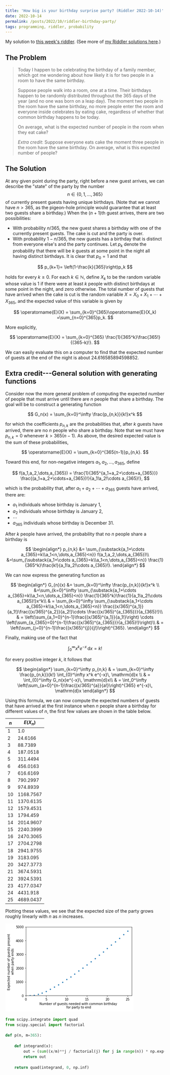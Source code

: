 ```yaml
---
title: 'How big is your birthday surprise party? (Riddler 2022-10-14)'
date: 2022-10-14
permalink: /posts/2022/10/riddler-birthday-party/
tags: programming, riddler, probability
---
```


<script type="text/javascript" async
  src="https://cdn.mathjax.org/mathjax/latest/MathJax.js?config=TeX-MML-AM_CHTML">
</script>

My solution to [this week's riddler](https://fivethirtyeight.com/features/can-you-salvage-your-rug/). (See more of [my Riddler solutions here](/riddlers).)

## The Problem
> Today I happen to be celebrating the birthday of a family member, which got me wondering about how likely it is for two people in a room to have the same birthday.
>
> Suppose people walk into a room, one at a time. Their birthdays happen to be randomly distributed throughout the 365 days of the year (and no one was born on a leap day). The moment two people in the room have the same birthday, no more people enter the room and everyone inside celebrates by eating cake, regardless of whether that common birthday happens to be today.
>
> On average, what is the expected number of people in the room when they eat cake?
>
> _Extra credit_: Suppose everyone eats cake the moment three people in the room have the same birthday. On average, what is this expected number of people?

## The Solution
At any given point during the party, right before a new guest arrives, we can describe the "state" of the party by the number $$n\in\{0,1,\dots,365\}$$ of currently present guests having unique birthdays. (Note that we cannot have $n>365$, as the pigeon-hole principle would guarantee that at least two guests share a birthday.) When the $(n+1)$th guest arrives, there are two possibilities:
 - With probability $n/365$, the new guest shares a birthday with one of the currently present guests. The cake is cut and the party is over.
 - With probability $1-n/365$, the new guests has a birthday that is distinct from everyone else's and the party continues.
Let $p_k$ denote the probability that there will be $k$ guests at some point in the night all having distinct birthdays. It is clear that $p_0=1$ and that

$$
p_{k+1}= \left(1-\frac{k}{365}\right)p_k
$$

holds for every $k\geq0$. For each $k\in\mathbb{N}$, define $X_k$ to be the random variable whose value is $1$ if there were at least $k$ people with distinct birthdays at some point in the night, and zero otherwise. The total number of guests that have arrived when the cake is cut is the random variable $X=X_0+X_1+\cdots+X_{365}$, and the expected value of this variable is given by

$$
\operatorname{E}(X) = \sum_{k=0}^{365}\operatorname{E}(X_k)  =\sum_{n=0}^{365}p_k.
$$

More explicitly,

$$
\operatorname{E}(X) = \sum_{k=0}^{365} \frac{1}{365^k}\frac{365!}{(365-k)!}.
$$

We can easily evaluate this on a computer to find that the expected number of guests at the end of the night is about 24.616585894598852.


## Extra credit---General solution with generating functions
Consider now the more general problem of computing the expected number of people that must arrive until there are $n$ people that share a birthday. The goal will be to construct a generating function

$$
G_n(x) = \sum_{k=0}^\infty \frac{p_{n,k}}{k!}x^k
$$

for which the coefficients $p_{n,k}$ are the probabilities that, after $k$ guests have arrived, there are no $n$ people who share a birthday. Note that we must have $p_{n,k} = 0$ whenever $k >365(n-1)$. As above, the desired expected value is the sum of these probabilities,

$$
\operatorname{E}(X) = \sum_{k=0}^{365(n-1)}p_{n,k}.
$$

Toward this end, for non-negative integers $a_1,a_2,\dots,a_{365}$, define

$$
f(a_1,a_2,\dots,a_{365}) = \frac{1}{365^{a_1+a_2+\cdots+a_{365}}} \frac{(a_1+a_2+\cdots+a_{365})!}{a_1!a_2!\cdots a_{365}!},
$$

which is the probability that, after $a_1+a_2+\cdots +a_{365}$ guests have arrived, there are:
 - $a_1$ individuals whose birthday is January 1,
 - $a_2$ individuals whose birthday is January 2,
 - $\cdots$
 - $a_{365}$ individuals whose birthday is December 31.

After $k$ people have arrived, the probability that no $n$ people share a birthday is

$$
\begin{align*}
p_{n,k}
&= \sum_{\substack{a_1+\cdots a_{365}=k\\a_1<n,\dots,a_{365}<n}} f(a_1,a_2,\dots,a_{365})\\
&=\sum_{\substack{a_1+\cdots a_{365}=k\\a_1<n,\dots,a_{365}<n}} \frac{1}{365^k}\frac{k!}{a_1!a_2!\cdots a_{365}!}.
\end{align*}
$$

We can now express the generating function as

$$
\begin{align*}
G_{n}(x)
&= \sum_{k=0}^\infty \frac{p_{n,k}}{k!}x^k \\
&=\sum_{k=0}^\infty \sum_{\substack{a_1+\cdots a_{365}=k\\a_1<n,\dots,a_{365}<n}} \frac{1}{365^k}\frac{1}{a_1!a_2!\cdots a_{365}!}x^k\\
& = \sum_{k=0}^\infty \sum_{\substack{a_1+\cdots a_{365}=k\\a_1<n,\dots,a_{365}<n}} \frac{(x/365)^{a_1}}{a_1!}\frac{(x/365)^{a_2}}{a_2!}\cdots \frac{(x/365)^{a_{365}}}{a_{365}!}\\
& = \left(\sum_{a_1=0}^{n-1}\frac{(x/365)^{a_1}}{a_1!}\right)
\cdots \left(\sum_{a_{365}=0}^{n-1}\frac{(x/365)^{a_{365}}}{a_{365}!}\right)\\
& = \left(\sum_{j=0}^{n-1}\frac{(x/365)^{j}}{j!}\right)^{365}.
\end{align*}
$$

Finally, making use of the fact that

$$
\int_{0}^\infty x^k e^{-x}\, \mathrm{d}x = k!
$$

for every positive integer $k$, it follows that

$$
\begin{align*}
\sum_{k=0}^\infty p_{n,k}
& = \sum_{k=0}^\infty \frac{p_{n,k}}{k!} \int_{0}^\infty x^k e^{-x}\, \mathrm{d}x \\
& = \int_{0}^\infty G_n(x)e^{-x}\, \mathrm{d}x\\
& = \int_0^\infty \left(\sum_{a=0}^{n-1}\frac{(x/365)^{a}}{a!}\right)^{365} e^{-x}\, \mathrm{d}x
\end{align*}
$$


Using this formula, we can now compute the expected numbers of guests that have arrived at the first instance when $n$ people share a birthday for different values of $n$, the first few values are shown in the table below.

| $n$ | $E(X_n)$|
|--|-------|
|1|1.0|
|2|24.6166|
|3|88.7389|
|4|187.0518|
|5|311.4494|
|6|456.0163|
|7|616.6169|
|8|790.2997|
|9|974.8939|
|10|1168.7567|
|11|1370.6135|
|12|1579.4531|
|13|1794.459|
|14|2014.9607|
|15|2240.3999|
|16|2470.3065|
|17|2704.2798|
|18|2941.9755|
|19|3183.095|
|20|3427.3773|
|21|3674.5931|
|22|3924.5391|
|23|4177.0347|
|24|4431.918|
|25|4689.0437|


Plotting these values, we see that the expected size of the party grows roughly linearly with $n$ as $n$ increases.

![Expected size of party the first time when there are n people who share a birthday.](/images/riddler-birthday-surprise.png)

```python
from scipy.integrate import quad
from scipy.special import factorial

def p(n, m=365):

    def integrand(x):
        out = (sum((x/m)**j / factorial(j) for j in range(n)) * np.exp(-x/m))** m
        return out

    return quad(integrand, 0, np.inf)
```
